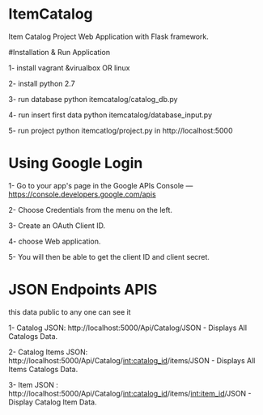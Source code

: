 # ItemCatalog
Item Catalog Project Web Application with Flask framework.

#Installation & Run Application

1- install vagrant &virualbox OR linux

2- install python 2.7

3- run database python itemcatalog/catalog_db.py

4- run insert first data  python itemcatalog/database_input.py

5- run project python itemcatlog/project.py in  http://localhost:5000


# Using Google Login

1- Go to your app's page in the Google APIs Console — https://console.developers.google.com/apis

2- Choose Credentials from the menu on the left.

3- Create an OAuth Client ID.

4- choose Web application.

5- You will then be able to get the client ID and client secret.

 # JSON Endpoints APIS
 
 this data public to any one can see it
 
 1- Catalog JSON: http://localhost:5000/Api/Catalog/JSON - Displays All Catalogs Data.
 
 2- Catalog Items JSON: http://localhost:5000/Api/Catalog/<int:catalog_id>/items/JSON - Displays All Items Catalogs Data.
 
 3- Item JSON : http://localhost:5000/Api/Catalog/<int:catalog_id>/items/<int:item_id>/JSON - Display Catalog Item Data.

